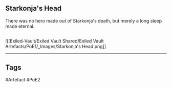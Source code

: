 ## Starkonja's Head
There was no hero made out of Starkonja's death,
but merely a long sleep made eternal.
##
![[Exiled-Vault/Exiled Vault Shared/Exiled Vault Artefacts/PoE1/_Images/Starkonja's Head.png]]

---
## Tags
#Artefact
#PoE2